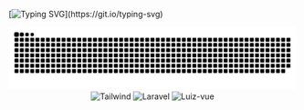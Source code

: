 [![Typing SVG](https://readme-typing-svg.herokuapp.com/?color=ff9900&size=35&center=true&vCenter=true&width=1000&lines=Hi,+my+name+is+Luiz+Matos;I+from+Brazil,+Guararapes+-+SP;I'm+a+web+programmer+at+Intersolid+Software;Be+Welcome!)](https://git.io/typing-svg)

<div align="center">
<picture>
 <source media="(prefers-color-scheme: dark)" srcset="https://raw.githubusercontent.com/matosluizdev/matosluizdev/output/github-contribution-grid-snake-dark.svg">
  <source media="(prefers-color-scheme: light)" srcset="https://raw.githubusercontent.com/matosluizdev/matosluizdev/output/github-contribution-grid-snake.svg">
  <img alt="github contribution grid snake animation" src="https://raw.githubusercontent.com/matosluizdev/matosluizdev/output/github-contribution-grid-snake.svg">
</picture>
  <br>
 <img align="center" alt="Tailwind" height="40" width="50" src="https://devicons.dev.br/icons?icon=TailwindCSS&theme=dark">
 <img align="center" alt="Laravel" height="40" width="50"  src="https://devicons.dev.br/icons?icon=Laravel&theme=dark" />
 <img align="center" alt="Luiz-vue" height="40" width="50" src="https://devicons.dev.br/icons?icon=VueJS&theme=dark" />
</div>
<br>
<div>
 
</div>

